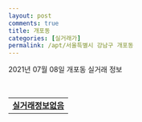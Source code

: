 ```yaml
---
layout: post
comments: true
title: 개포동
categories: [실거래가]
permalink: /apt/서울특별시 강남구 개포동
---
```


2021년 07월 08일 개포동 실거래 정보

<script type="text/javascript">
  google.charts.load('current', {'packages':['corechart']});
  google.charts.setOnLoadCallback(drawChart);

  function drawChart() {
    var data = google.visualization.arrayToDataTable([['거래일', '매매', '전월세', '전매'], ['20-07', 33, 112, 0], ['20-08', 35, 123, 15], ['20-09', 32, 113, 14], ['20-10', 29, 174, 5], ['20-11', 40, 255, 7], ['20-12', 64, 270, 5], ['21-01', 46, 205, 5], ['21-02', 25, 179, 2], ['21-03', 17, 216, 1], ['21-04', 18, 121, 1], ['21-05', 31, 232, 3], ['21-06', 8, 118, 2], ['21-07', 0, 10, 0]]);

    var options = {
      title: '최근 1년간 유형별 거래량 추이',
      legend: { position: 'bottom' }
    };

    var chart = new google.visualization.LineChart(document.getElementById('columnchart_material'));
    chart.draw(data, (options));년간 
  }
</script>

<div id="columnchart_material" style="width: 95%; margin-left: -35px; display: block"></div>
<br>
<table>
  <tr>
    <td colspan="4" style="font-weight: bold;"><a href="https://search.naver.com/search.naver?query=개포동 실거래정보없음">실거래정보없음</a></td>
  </tr>
    
</table>
    